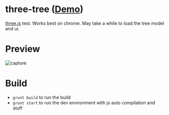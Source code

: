 # three-tree ([Demo](http://scthe.github.io/three-tree/))

[three.js](https://github.com/mrdoob/three.js) test. Works best on chrome. May take a while to load the tree model and ui.

# Preview

![capture]

# Build

* `grunt build` to run the build
* `grunt start` to run the dev environment with js auto compilation and stuff


[capture]:preview.gif
